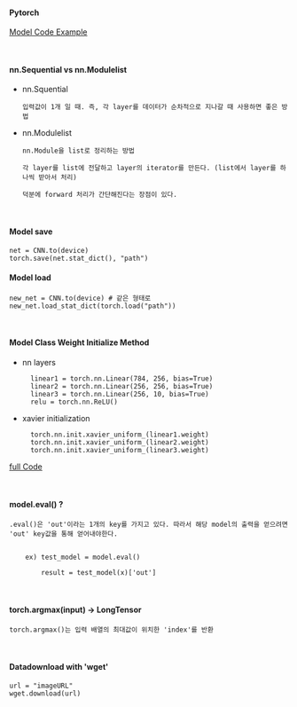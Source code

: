 #### Pytorch

[Model Code Example](https://github.com/weiaicunzai/pytorch-cifar100/blob/master/models/resnet.py)

<br>

#### nn.Sequential vs nn.Modulelist


- nn.Squential

      입력값이 1개 일 때. 즉, 각 layer를 데이터가 순차적으로 지나갈 때 사용하면 좋은 방법

- nn.Modulelist

      nn.Module을 list로 정리하는 방법

      각 layer를 list에 전달하고 layer의 iterator를 만든다. (list에서 layer를 하나씩 받아서 처리)
    
      덕분에 forward 처리가 간단해진다는 장점이 있다. 

<br>

#### Model save

    net = CNN.to(device)
    torch.save(net.stat_dict(), "path")

#### Model load

    new_net = CNN.to(device) # 같은 형태로 
    new_net.load_stat_dict(torch.load("path"))

<br>

#### Model Class Weight Initialize Method

    
- nn layers

        linear1 = torch.nn.Linear(784, 256, bias=True)
        linear2 = torch.nn.Linear(256, 256, bias=True)
        linear3 = torch.nn.Linear(256, 10, bias=True)
        relu = torch.nn.ReLU()

- xavier initialization

        torch.nn.init.xavier_uniform_(linear1.weight)
        torch.nn.init.xavier_uniform_(linear2.weight)
        torch.nn.init.xavier_uniform_(linear3.weight)

[full Code](https://github.com/deeplearningzerotoall/PyTorch/blob/master/lab-09_3_mnist_nn_xavier.ipynb)

<br>

#### model.eval() ?

    .eval()은 'out'이라는 1개의 key를 가지고 있다. 따라서 해당 model의 출력을 얻으려면 'out' key값을 통해 얻어내야한다.
    
        
        ex) test_model = model.eval()
        
            result = test_model(x)['out']

<br>            
            
#### torch.argmax(input) -> LongTensor

    torch.argmax()는 입력 배열의 최대값이 위치한 'index'를 반환
    
<br>
    
#### Datadownload with 'wget'

    url = "imageURL"
    wget.download(url)


